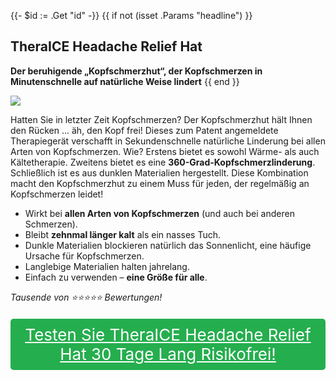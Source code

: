 {{- $id := .Get "id" -}}
{{ if not (isset .Params "headline") }}
## TheraICE Headache Relief Hat

**Der beruhigende „Kopfschmerzhut“, der Kopfschmerzen in Minutenschnelle auf natürliche Weise lindert**
{{ end }}

[![](/list/thera-ice-headache-relief-hat-title.jpg)](https://t.gadgetadvisers.com/click/{{$id}})

Hatten Sie in letzter Zeit Kopfschmerzen? Der Kopfschmerzhut hält Ihnen den Rücken ... äh, den Kopf frei! Dieses zum Patent angemeldete Therapiegerät verschafft in Sekundenschnelle natürliche Linderung bei allen Arten von Kopfschmerzen. Wie? Erstens bietet es sowohl Wärme- als auch Kältetherapie. Zweitens bietet es eine **360-Grad-Kopfschmerzlinderung**. Schließlich ist es aus dunklen Materialien hergestellt. Diese Kombination macht den Kopfschmerzhut zu einem Muss für jeden, der regelmäßig an Kopfschmerzen leidet!

- Wirkt bei **allen Arten von Kopfschmerzen** (und auch bei anderen Schmerzen).
- Bleibt **zehnmal länger kalt** als ein nasses Tuch.
- Dunkle Materialien blockieren natürlich das Sonnenlicht, eine häufige Ursache für Kopfschmerzen.
- Langlebige Materialien halten jahrelang.
- Einfach zu verwenden – **eine Größe für alle**.

*Tausende von ⭐️⭐️⭐️⭐️⭐️ Bewertungen!*

<a href="(https://t.gadgetadvisers.com/click/{{$id}})" style="color: white;">
   <div style="text-align:center;background-color:#25ae4e;margin-bottom:20px;margin-top:20px;width: 100%;-webkit-border-radius: 5px;">
      <div style="color: white; padding: 10px;font-size: 26px;">
      Testen Sie TheraICE Headache Relief Hat 30 Tage Lang Risikofrei!
      </div>
   </div>
</a>